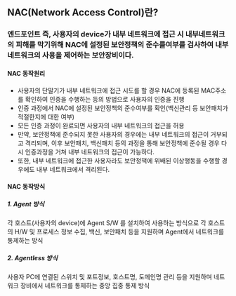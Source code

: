 ## NAC(Network Access Control)란?
### 엔드포인트 즉, 사용자의 device가 내부 네트워크에 접근 시 내부네트워크의 피해를 막기위해 NAC에 설정된 보안정책의 준수를여부를 검사하여 내부 네트워크의 사용을 제어하는 보안장비이다.


#### NAC 동작원리
- 사용자의 단말기가 내부 네트워크에 접근 시도를 할 경우 NAC에 등록된 MAC주소를 확인하여 인증을 수행하는 등의 방법으로 사용자의 인증을 진행
- 인증 과정에서 NAC에 설정된 보안정책의 준수여부를 확인(백신관리 등 보안패치가 적절한지에 대한 여부)
- 모든 인증 과정이 완료되면 사용자의 내부 네트워크의 접근을 허용
- 만약, 보안정책에 준수되지 못한 사용자의 경우에는 내부 네트워크의 접근이 거부되고 격리되며, 이후 보안패치, 백신패치 등의 과정을 통해 보안정책에 준수될 경우 다시 인증과정을 거쳐 내부 네트워크의 접근이 가능하다. 
- 또한, 내부 네트워크에 접근한 사용자라도 보안정책에 위배된 이상행동을 수행할 경우에도 내부 네트워크에서 격리된다.


#### NAC 동작방식
##### 1. Agent 방식
각 호스트(사용자의 device)에 Agent S/W 를 설치하여 사용하는 방식으로 각 호스트의 H/W 및 프로세스 정보 수집, 백신, 보안패치 등을 지원하며 Agent에서 네트워크를 통제하는 방식
##### 2. Agentless 방식
사용자 PC에 연결된 스위치 및 포트정보, 호스트명, 도메인명 관리 등을 지원하며 네트워크 장비에서 네트워크를 통제하는 중앙 집중 통제 방식
